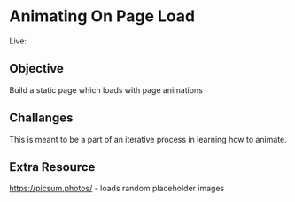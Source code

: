 # Animating On Page Load

Live:

## Objective

Build a static page which loads with page animations

## Challanges

This is meant to be a part of an iterative process in learning how to animate.

## Extra Resource

https://picsum.photos/ - loads random placeholder images
